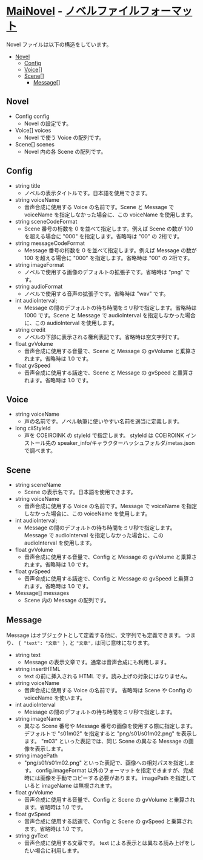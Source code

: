 ﻿# [MaiNovel](../README.md) - [ノベルファイルフォーマット](NovelFileFormat.md)

Novel ファイルは以下の構造をしています。

* [Novel](#novel)
	* [Config](#config)
	* [Voice](#voice)[]
	* [Scene](#scene)[]
		* [Message](#message)[]

## Novel

* Config config
	* Novel の設定です。
* Voice[] voices
	* Novel で使う Voice の配列です。
* Scene[] scenes
	* Novel 内の各 Scene の配列です。

## Config

* string title
	* ノベルの表示タイトルです。日本語を使用できます。
* string voiceName
	* 音声合成に使用する Voice の名前です。Scene と Message で voiceName を指定しなかった場合に、この voiceName を使用します。
* string sceneCodeFormat
	* Scene 番号の桁数を 0 を並べて指定します。例えば Scene の数が 100 を超える場合に "000" を指定します。省略時は "00" の 2桁です。
* string messageCodeFormat
	* Message 番号の桁数を 0 を並べて指定します。例えば Message の数が 100 を超える場合に "000" を指定します。省略時は "00" の 2桁です。
* string imageFormat
	* ノベルで使用する画像のデフォルトの拡張子です。省略時は "png" です。
* string audioFormat
	* ノベルで使用する音声の拡張子です。省略時は "wav" です。
* int audioInterval;
	* Message の間のデフォルトの待ち時間をミリ秒で指定します。省略時は 1000 です。Scene と Message で audioInterval を指定しなかった場合に、この audioInterval を使用します。
* string credit
	* ノベルの下部に表示される権利表記です。省略時は空文字列です。
* float gvVolume
	* 音声合成に使用する音量で、Scene と Message の gvVolume と乗算されます。省略時は 1.0 です。
* float gvSpeed
	* 音声合成に使用する話速で、Scene と Message の gvSpeed と乗算されます。省略時は 1.0 です。

## Voice

* string voiceName
	* 声の名前です。ノベル執筆に使いやすい名前を適当に定義します。
* long ciiStyleId
	* 声を COEIROINK の styleId で指定します。
	styleId は COEIROINK インストール先の speaker\_info/キャラクターハッシュフォルダ/metas.json で調べます。

## Scene

* string sceneName
	* Scene の表示名です。日本語を使用できます。
* string voiceName
	* 音声合成に使用する Voice の名前です。Message で voiceName を指定しなかった場合に、この voiceName を使用します。
* int audioInterval;
	* Message の間のデフォルトの待ち時間をミリ秒で指定します。Message で audioInterval を指定しなかった場合に、この audioInterval を使用します。
* float gvVolume
	* 音声合成に使用する音量で、Config と Message の gvVolume と乗算されます。省略時は 1.0 です。
* float gvSpeed
	* 音声合成に使用する話速で、Config と Message の gvSpeed と乗算されます。省略時は 1.0 です。
* Message[] messages
	* Scene 内の Message の配列です。

## Message

Message はオブジェクトとして定義する他に、文字列でも定義できます。 
つまり、 `{ "text": "文章" },` と `"文章",` は同じ意味になります。

* string text
	* Message の表示文章です。通常は音声合成にも利用します。
* string insertHTML
	* text の前に挿入される HTML です。読み上げの対象にはなりません。
* string voiceName
	* 音声合成に使用する Voice の名前です。
	省略時は Scene や Config の voiceName を使います。
* int audioInterval
	* Message の間のデフォルトの待ち時間をミリ秒で指定します。
* string imageName
	* 異なる Scene 番号や Message 番号の画像を使用する際に指定します。
	デフォルトで "s01m02" を指定すると "png/s01/s01m02.png" を表示します。
	"m03" といった表記では、同じ Scene の異なる Message の画像を表示します。
* string imagePath
	* "png/s01/s01m02.png" といった表記で、画像への相対パスを指定します。
	config.imageFormat 以外のフォーマットを指定できますが、完成時には画像を手動でコピーする必要があります。
	imagePath を指定していると imageName は無視されます。
* float gvVolume
	* 音声合成に使用する音量で、Config と Scene の gvVolume と乗算されます。省略時は 1.0 です。
* float gvSpeed
	* 音声合成に使用する話速で、Config と Scene の gvSpeed と乗算されます。省略時は 1.0 です。
* string gvText
	* 音声合成に使用する文章です。
	text による表示とは異なる読み上げをしたい場合に利用します。

